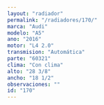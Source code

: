 ```yaml
---
layout: "radiador"
permalink: "/radiadores/170/"
marca: "Audi"
modelo: "A5"
ano: "2016"
motor: "L4 2.0"
transmision: "Automática"
parte: "60321"
clima: "Con clima"
alto: "28 3/8"
ancho: "18 1/2"
observaciones: ""
id: "170"
---
```


